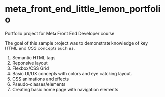 # meta_front_end_little_lemon_portfolio
Portfolio project for Meta Front End Developer course

The goal of this sample project was to demonstrate knowledge of key HTML and CSS concepts such as:
1. Semantic HTML tags
2. Reponsive layout
3. Flexbox/CSS Grid
4. Basic UI/UX concepts with colors and eye catching layout.
5. CSS animations and effects
6. Pseudo-classes/elements
7. Creating basic home page with navigation elements
